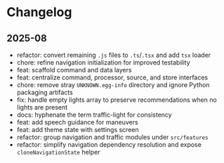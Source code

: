 # Changelog

## 2025-08

- refactor: convert remaining `.js` files to `.ts`/`.tsx` and add `tsx` loader
- chore: refine navigation initialization for improved testability
- feat: scaffold command and data layers
- feat: centralize command, processor, source, and store interfaces
- chore: remove stray `UNKNOWN.egg-info` directory and ignore Python packaging artifacts
- fix: handle empty lights array to preserve recommendations when no lights are present
- docs: hyphenate the term traffic-light for consistency
- feat: add speech guidance for maneuvers
- feat: add theme state with settings screen
- refactor: group navigation and traffic modules under `src/features`
- refactor: simplify navigation dependency resolution and expose `cloneNavigationState` helper
